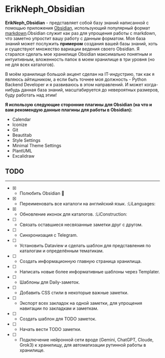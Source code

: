 # **ErikNeph_Obsidian**

**ErikNeph_Obsidian** - представляет собой базу знаний написанной с помощью приложения [Obsidian](https://obsidian.md/), использующий популярный формат [markdown](https://www.markdownguide.org/).Obsidian служит как раз для упрощения работы с markdown, что заметно упростит вашу работу с данным форматом. Моя база знаний может послужить **примером** создания вашей базы знаний, хоть и существуют множество вариации ведения своего Obsidian. Я старался сделать мое хранилище Obsidian максимально понятным и интуитивным, вложенность папок в моем хранилище в три уровня (но не для всех каталогов).

В моём хранилище большой акцент сделан на IT-индустрию, так как я являюсь айтишником, а если быть точнее моя должность - Python Backend Developer и я развиваюсь в этом направлений. И может когда-нибудь данная база знаний, масштабируется до невероятных размеров, буду работать над этим!

**Я использую следующие сторонние плагины для Obsidian (на что и вам рекомендую данные плагины для работы в Obsidian):**

- Calendar
- Iconize
- Git
- Beautitab
- Style Settings
- Minimal Theme Settings
- PlantUML
- Excalidraw

## TODO
---
- [x] - Полюбить Obsidian 💌
- [x] - Переименовать все каталоги на английский язык. :LiLanguages:
- [x] - Обновление иконок для каталогов. :LiConstruction:
- [ ] - Связать оставшиеся несвязанные заметки друг с другом.
- [ ] - Синхронизация с Telegram.
- [ ] - Установить Dataview и сделать шаблон для представления  по каталогам и определённым тематикам.
- [ ] - Создать информационную главную страница хранилища.
- [ ] - Написать новые более информативные шаблоны через Templater.
- [ ] - Шаблоны для Daily-заметок.
- [ ] - Добавить CSS стили в некоторые важные заметки.
- [ ] - Экспорт всех закладок на одной заметки, для упрощения навигации по закладкам и заметкам.
- [ ] - Создать шаблон для TODO заметок.
- [ ] - Начать вести TODO заметки.
- [ ] - Подключение нейронной сети вроде (Gemini, ChatGPT, Cloude, Grok3) к хранилищу, для автоматизации рутинной работы в хранилище.